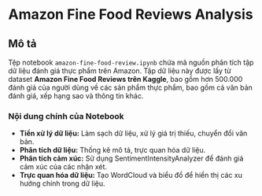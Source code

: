 # Amazon Fine Food Reviews Analysis

## Mô tả
Tệp notebook `amazon-fine-food-review.ipynb` chứa mã nguồn phân tích tập dữ liệu đánh giá thực phẩm trên Amazon. Tập dữ liệu này được lấy từ dataset **Amazon Fine Food Reviews trên Kaggle**, bao gồm hơn 500.000 đánh giá của người dùng về các sản phẩm thực phẩm, bao gồm cả văn bản đánh giá, xếp hạng sao và thông tin khác.

### Nội dung chính của Notebook
- **Tiền xử lý dữ liệu:** Làm sạch dữ liệu, xử lý giá trị thiếu, chuyển đổi văn bản.
- **Phân tích dữ liệu:** Thống kê mô tả, trực quan hóa dữ liệu.
- **Phân tích cảm xúc:** Sử dụng SentimentIntensityAnalyzer để đánh giá cảm xúc của các nhận xét.
- **Trực quan hóa dữ liệu:** Tạo WordCloud và biểu đồ để hiển thị các xu hướng chính trong dữ liệu.

